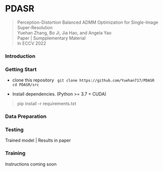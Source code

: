 # PDASR
> Perception-Distortion Balanced ADMM Optimization for Single-Image Super-Resolution  
> Yuehan Zhang, Bo Ji, Jia Hao, and Angela Yao  
> Paper | Sumpplementary Material  
> In ECCV 2022

### Introduction

### Getting Start
- clone this repository
` git clone https://github.com/Yuehan717/PDASR  
 cd PDASR/src`

- Install dependencies. (Python >= 3.7 + CUDA)
> pip install -r requirements.txt

### Data Preparation


### Testing

Trained model | Results in paper

### Training

Instructions coming soon
